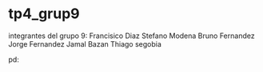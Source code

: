 # tp4_grup9
integrantes del grupo 9:
Francisico Diaz
Stefano Modena
Bruno Fernandez
Jorge Fernandez
Jamal Bazan
Thiago segobia

pd: